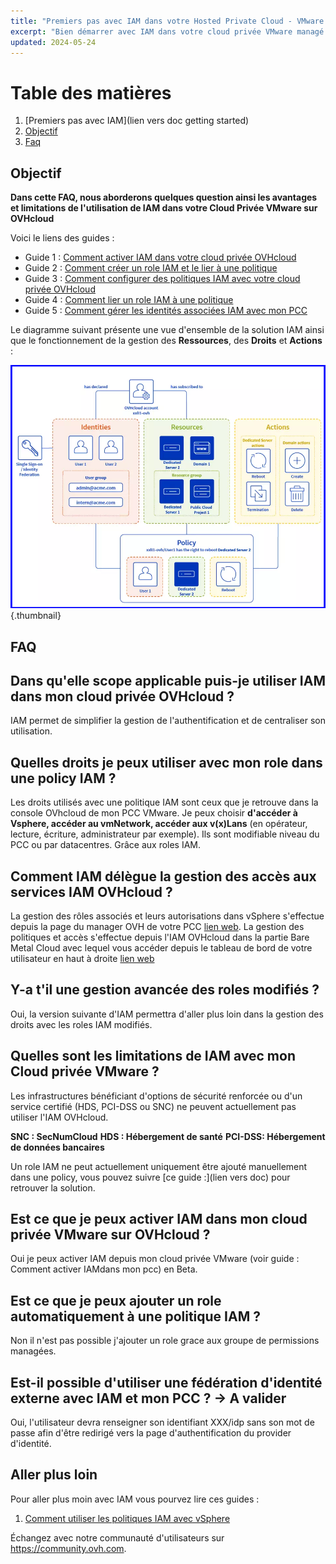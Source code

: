 ```yaml
---
title: "Premiers pas avec IAM dans votre Hosted Private Cloud - VMware On OVHcloud"
excerpt: "Bien démarrer avec IAM dans votre cloud privée VMware managé par OVH"
updated: 2024-05-24
---
```


# Table des matières 

1. [Premiers pas avec IAM](lien vers doc getting started)
1. [Objectif](#Objectif)
3. [Faq](#FAQ)

## Objectif
  
**Dans cette FAQ, nous aborderons quelques question ainsi les avantages et limitations de l'utilisation de IAM dans votre Cloud Privée VMware sur OVHcloud** 

Voici le liens des guides :

- Guide 1 : [Comment activer IAM dans votre cloud privée OVHcloud](/pages/hosted_private_cloud/hosted_private_cloud_powered_by_vmware/vmware_iam_enable#Objectif)
- Guide 2 : [Comment créer un role IAM et le lier à une politique](/pages/hosted_private_cloud/hosted_private_cloud_powered_by_vmware/vmware_iam_role)
- Guide 3 : [Comment configurer des politiques IAM avec votre cloud privée OVHcloud](/pages/hosted_private_cloud/hosted_private_cloud_powered_by_vmware/vmware_iam_policy)
- Guide 4 : [Comment lier un role IAM à une politique](/pages/hosted_private_cloud/hosted_private_cloud_powered_by_vmware/vmware_iam_role_policy)
- Guide 5 : [Comment gérer les identités associées IAM avec mon PCC](/home/pbgarcia/Documents/GIT/doc3/docs/pages/hosted_private_cloud/hosted_private_cloud_powered_by_vmware/vmware_iam_actions)


Le diagramme suivant présente une vue d'ensemble de la solution IAM ainsi que le fonctionnement de la gestion des **Ressources**, des **Droits** et **Actions** :

![Schema IAM](images/iam_schema.png){.thumbnail}

## FAQ

## Dans qu'elle scope applicable puis-je utiliser IAM dans mon cloud privée OVHcloud ?

IAM permet de simplifier la gestion de l'authentification et de centraliser son utilisation.

## Quelles droits je peux utiliser avec mon role dans une policy IAM ?

Les droits utilisés avec une politique IAM sont ceux que je retrouve dans la console OVhcloud de mon PCC VMware. Je peux choisir **d'accéder à Vsphere, accéder au vmNetwork, accéder aux v(x)Lans** (en opérateur, lecture, écriture, administrateur par exemple). Ils sont modifiable niveau du PCC  ou par datacentres. Grâce aux roles IAM.

## Comment IAM délègue la gestion des accès aux services IAM OVHcloud ?

La gestion des rôles associés et leurs autorisations dans vSphere s'effectue depuis la page du manager OVH de votre PCC [lien web](https://www.ovh.com/manager/#/iam/). La gestion des politiques et accès s'effectue depuis l'IAM OVHcloud dans la partie Bare Metal Cloud avec lequel vous accéder depuis le tableau de bord de votre utilisateur en haut à droite [lien web](https://www.ovh.com/manager/#/dedicated/useraccount/dashboard)

## Y-a t'il une gestion avancée des roles modifiés ?

Oui, la version suivante d'IAM permettra d'aller plus loin dans la gestion des droits avec les roles IAM modifiés.

## Quelles sont les limitations de IAM avec mon Cloud privée VMware ?

Les infrastructures bénéficiant d'options de sécurité renforcée ou d'un service certifié (HDS, PCI-DSS ou SNC) ne peuvent actuellement pas utiliser l'IAM OVHcloud.

**SNC : SecNumCloud**
**HDS : Hébergement de santé**
**PCI-DSS: Hébergement de données bancaires**

Un role IAM ne peut actuellement uniquement être ajouté manuellement dans une policy, vous pouvez suivre [ce guide :](lien vers doc) pour retrouver la solution.

## Est ce que je peux activer IAM dans mon cloud privée VMware sur OVHcloud ?

Oui je peux activer IAM depuis mon cloud privée VMware (voir guide : Comment activer IAMdans mon pcc) en Beta.

## Est ce que je peux ajouter un role automatiquement à une politique IAM ?

Non il n'est pas possible j'ajouter un role grace aux groupe de permissions managées.

## Est-il possible d'utiliser une fédération d'identité externe avec IAM et mon PCC ? -> A valider

Oui, l'utilisateur devra renseigner son identifiant XXX/idp sans son mot de passe afin d'être redirigé vers la page d'authentification du provider d'identité.

## Aller plus loin

Pour aller plus moin avec IAM vous pourvez lire ces guides :
1. [Comment utiliser les politiques IAM avec vSphere](https://help.ovhcloud.com/csm/fr-vmware-use-iam-vsphere?id=kb_article_view&sysparm_article=KB0059059)

Échangez avec notre communauté d'utilisateurs sur <https://community.ovh.com>.